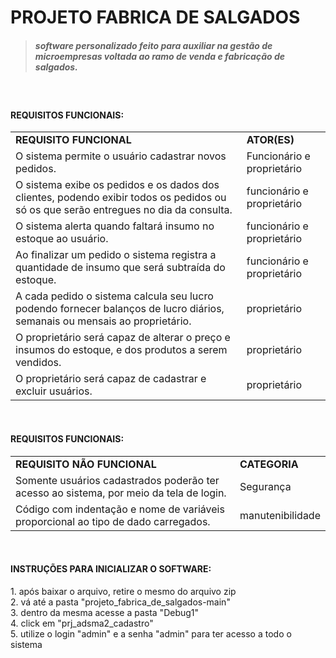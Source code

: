 # PROJETO FABRICA DE SALGADOS

><h5>software personalizado feito para auxiliar na gestão de microempresas voltada ao ramo de venda e fabricação de salgados.</h5>
<br>
<h4>REQUISITOS FUNCIONAIS:</h4>

<TABLE> 
  <tr>
    <td><strong>REQUISITO FUNCIONAL</strong></strong></td>
    <td><STRONG>ATOR(ES)</STRONG></td>
  </tr>
  <tr>
    <td>O sistema permite o usuário cadastrar novos pedidos.</td>
    <td>Funcionário e proprietário</td>
  </tr>
  <tr>
    <td>O sistema exibe os pedidos e os dados dos clientes, podendo exibir todos os pedidos ou só os que serão entregues no dia da consulta.</td>
    <td>funcionário e proprietário</td>
  </tr>
  <tr>
    <td>O sistema alerta quando faltará insumo no estoque ao usuário.</td>
    <td>funcionário e proprietário</td>
  </tr>
  <tr>
    <td>Ao finalizar um pedido o sistema registra a quantidade de insumo que será subtraída do estoque.</td>
    <td>funcionário e proprietário</td>
  </tr>
  <tr>
    <td>A cada pedido o sistema calcula seu lucro podendo fornecer balanços de lucro diários, semanais ou mensais ao proprietário.</td>
    <td>proprietário</td>
  </tr>
  <tr>
    <td>O proprietário será capaz de alterar o preço e insumos do estoque, e dos produtos a serem vendidos.</td>
    <td>proprietário</td>
  </tr>
  <tr>
    <td>O proprietário será capaz de cadastrar e excluir usuários.</td>
    <td>proprietário</td>
  </tr>

</TABLE>
<br>
<h4>REQUISITOS FUNCIONAIS:</h4>
<TABLE>
  <tr>
    <td><STRONG>REQUISITO NÃO FUNCIONAL</STRONG></td>
    <td><STRONG>CATEGORIA</STRONG></td>
  </tr>
  <tr>
    <td>Somente usuários cadastrados poderão ter acesso ao sistema, por meio da tela de login.</td>
    <td>Segurança</td>
  </tr>
  <tr>
    <td>Código com indentação e nome de variáveis proporcional ao tipo de dado carregados.</td>
    <td>manutenibilidade</td>
  </tr>

</TABLE>



<br>
<h4>INSTRUÇÕES PARA INICIALIZAR O SOFTWARE:</h4>
1. após baixar o arquivo, retire o mesmo do arquivo zip <br>
2. vá até a pasta "projeto_fabrica_de_salgados-main" <br>
3. dentro da mesma acesse a pasta "Debug1" <br>
4. click em "prj_adsma2_cadastro" <br>
5. utilize o login "admin" e a senha "admin" para ter acesso a todo o sistema <br>



